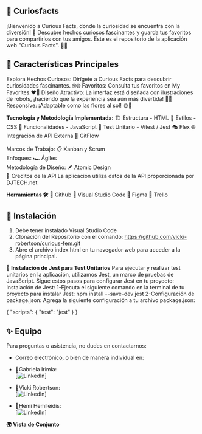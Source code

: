  ## 🌸 Curiosfacts
¡Bienvenido a Curious Facts, donde la curiosidad se encuentra con la diversión! 🚀 Descubre hechos curiosos fascinantes y guarda tus favoritos para compartirlos con tus amigos. Este es el repositorio de la aplicación web "Curious Facts". 🌺📱

## 🌈 Características Principales
Explora Hechos Curiosos: Dirígete a Curious Facts para descubrir curiosidades fascinantes. 🤓🌐
Favoritos: Consulta tus favoritos en My Favorites.❤️🌟
Diseño Atractivo: La interfaz está diseñada con ilustraciones de robots, ¡haciendo que la experiencia sea aún más divertida! 🤖✨
Responsive: ¡Adaptable como las flores al sol! 🌞🌈

**Tecnología y Metodología Implementada:**
🏗️ Estructura - HTML
🎨 Estilos - CSS
🚀 Funcionalidades - JavaScript
🧪 Test Unitario - Vitest / Jest
🎭 Flex
🌐 Integración de API Externa
🌿 GitFlow<br><br>
Marcos de Trabajo: 📋 Kanban y Scrum<br>
Enfoques: 🏎️ Ágiles<br>
Metodología de Diseño: 🪶 Atomic Design<br>
🙌 Créditos de la API
La aplicación utiliza datos de la API proporcionada por DJTECH.net

**Herramientas 🛠️**
🐙 Github
📝 Visual Studio Code
🎨 Figma
📌 Trello

 ## 🧬 Instalación
1. Debe tener instalado Visual Studio Code<br>
2. Clonación del Repositorio con el comando:
   https://github.com/vicki-robertson/curious-fem.git
3. Abre el archivo index.html en tu navegador web para acceder a la página principal.

**🧪 Instalación de Jest para Test Unitarios**
Para ejecutar y realizar test unitarios en la aplicación, utilizamos Jest, un marco de pruebas de JavaScript.
Sigue estos pasos para configurar Jest en tu proyecto:
Instalación de Jest:
1-Ejecuta el siguiente comando en la terminal de tu proyecto para instalar Jest:
npm install --save-dev jest
2-Configuración de package.json:
Agrega la siguiente configuración a tu archivo package.json:

{
  "scripts": {
    "test": "jest"
  }
}

## ✨ Equipo
Para preguntas o asistencia, no dudes en contactarnos:
- Correo electrónico, o bien de manera individual en:

- 🌸Gabriela Irimia:<br>[![LinkedIn](www.linkedin.com/in/gabriela-irimia-760110164)]</br>
- 🌼Vicki Robertson:<br>[![LinkedIn](https://www.linkedin.com/in/vickirobertson/)]</br>
- 🌻Hemi Hemileidis:<br>[![LinkedIn](https://www.linkedin.com/in/hemileidis/)]</br>

**🌍 Vista de Conjunto**
